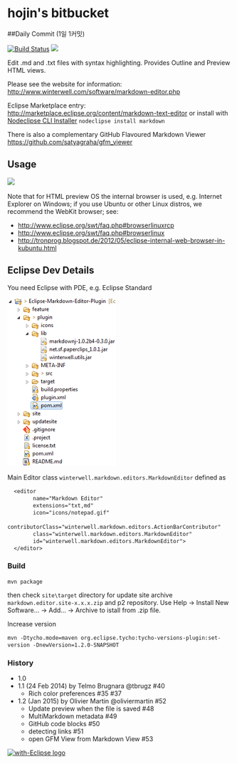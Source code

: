 # hojin's bitbucket


##Daily Commit (1일 1커밋)

[![Build Status](https://secure.travis-ci.org/winterstein/Eclipse-Markdown-Editor-Plugin.png)](http://travis-ci.org/winterstein/Eclipse-Markdown-Editor-Plugin)
<a href="http://marketplace.eclipse.org/marketplace-client-intro?mpc_install=369"
title="Drag and drop into a running Eclipse toolbar area to install Markdown Text Editor">
  <img src="https://marketplace.eclipse.org/sites/all/modules/custom/marketplace/images/installbutton.png"/>
</a>

Edit .md and .txt files with syntax highlighting.
Provides Outline and Preview HTML views.

Please see the website for information:
<http://www.winterwell.com/software/markdown-editor.php>

Eclipse Marketplace entry:
<http://marketplace.eclipse.org/content/markdown-text-editor>
or install with [Nodeclipse CLI Installer](https://github.com/Nodeclipse/nodeclipse-1/tree/master/org.nodeclipse.ui/templates) `nodeclipse install markdown`

There is also a complementary GitHub Flavoured Markdown Viewer
<https://github.com/satyagraha/gfm_viewer>


## Usage

![](http://marketplace.eclipse.org/sites/default/files/Markdown-Editor-1.1.0.PNG)

Note that for HTML preview OS the internal browser is used, e.g. Internet Explorer on Windows; if you use Ubuntu or other Linux distros, we recommend the WebKit browser; see:

- <http://www.eclipse.org/swt/faq.php#browserlinuxrcp>
- <http://www.eclipse.org/swt/faq.php#browserlinux>
- <http://tronprog.blogspot.de/2012/05/eclipse-internal-web-browser-in-kubuntu.html>

## Eclipse Dev Details

You need Eclipse with PDE, e.g. Eclipse Standard



![](overview.png)

Main Editor class `winterwell.markdown.editors.MarkdownEditor` defined as

      <editor
            name="Markdown Editor"
            extensions="txt,md"
            icon="icons/notepad.gif"
            contributorClass="winterwell.markdown.editors.ActionBarContributor"
            class="winterwell.markdown.editors.MarkdownEditor"
            id="winterwell.markdown.editors.MarkdownEditor">
      </editor>

### Build

	mvn package

then check `site\target` directory for update site archive `markdown.editor.site-x.x.x.zip` and p2 repository.
Use Help -> Install New Software... -> Add... -> Archive to istall from .zip file.

Increase version

	mvn -Dtycho.mode=maven org.eclipse.tycho:tycho-versions-plugin:set-version -DnewVersion=1.2.0-SNAPSHOT

### History

- 1.0
- 1.1 (24 Feb 2014) by Telmo Brugnara @tbrugz #40
  - Rich color preferences #35 #37
- 1.2 (Jan 2015) by Olivier Martin @oliviermartin #52
  - Update preview when the file is saved #48
  - MultiMarkdown metadata #49
  - GitHub code blocks #50
  - detecting links #51
  - open GFM View from Markdown View #53

<a href="http://with-eclipse.github.io/" target="_blank"><img alt="with-Eclipse logo" src="http://with-eclipse.github.io/with-eclipse-1.jpg" /></a>
